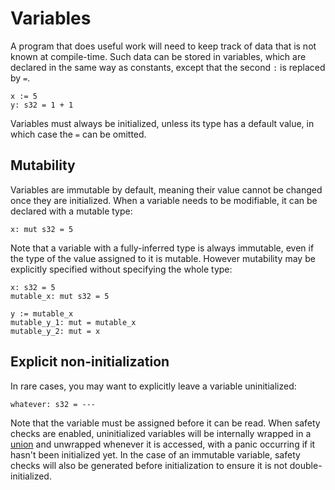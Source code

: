 # Variables
A program that does useful work will need to keep track of data that is not known at compile-time.  Such data can be stored in variables, which are declared in the same way as constants, except that the second `:` is replaced by `=`.
```verdi
x := 5
y: s32 = 1 + 1
```
Variables must always be initialized, unless its type has a default value, in which case the `=` can be omitted.

## Mutability
Variables are immutable by default, meaning their value cannot be changed once they are initialized.  When a variable needs to be modifiable, it can be declared with a mutable type:
```verdi
x: mut s32 = 5
```

Note that a variable with a fully-inferred type is always immutable, even if the type of the value assigned to it is mutable.  However mutability may be explicitly specified without specifying the whole type:
```verdi
x: s32 = 5
mutable_x: mut s32 = 5

y := mutable_x
mutable_y_1: mut = mutable_x
mutable_y_2: mut = x
```

## Explicit non-initialization
In rare cases, you may want to explicitly leave a variable uninitialized:
```verdi
whatever: s32 = ---
```
Note that the variable must be assigned before it can be read.  When safety checks are enabled, uninitialized variables will be internally wrapped in a [union](../unions/index) and unwrapped whenever it is accessed, with a panic occurring if it hasn't been initialized yet.  In the case of an immutable variable, safety checks will also be generated before initialization to ensure it is not double-initialized.